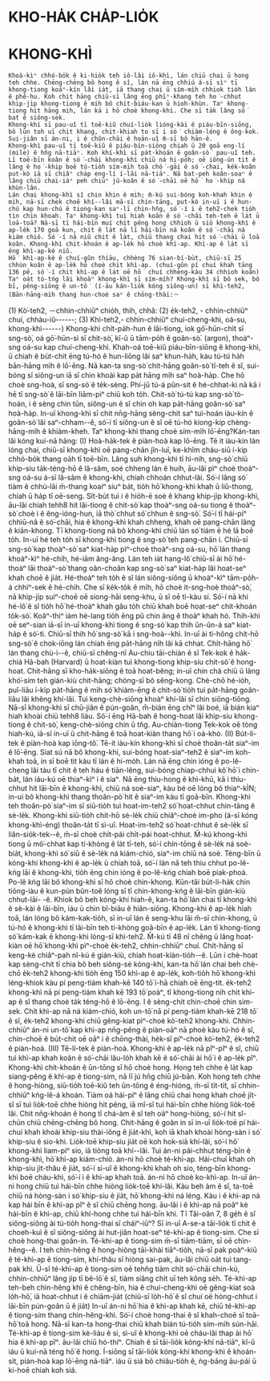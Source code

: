 # KHO-HA̍K CHA̍P-LIO̍K
# KHONG-KHÌ

    Khoà-kìⁿ chhó-bo̍k ê ki-hio̍k teh iô-lâi iô-khì, lán chiū chai ū hong teh chhe. Chēng-chēng bô hong ê sî, lán nā ēng chhiú á-sī sìⁿ tī khong-tiong koáⁿ-kín lâi ia̍t, iā thang chai ū sím-mi̍h chhiok tio̍h lán ê phê-hu. Koh chit hāng chiū-sī lâng ēng phīⁿ-khang teh ho͘-chhut khip-ji̍p khong-tiong ê mi̍h bô chi̍t-biáu-kan ū hioh-khùn. Taⁿ khong-tiong hit hāng mi̍h, lán kā i hō choè khong-khì. Che sī ta̍k lâng só͘ bat ê siông-sek.
    Khong-khì sī pau-uî tī toē-kiû chuí-lio̍k lióng-kài ê piáu-bīn-siōng, bô lūn toh uī chi̍t khang, chi̍t-khiah to sī i só͘ chiàm-léng ê ông-kok. Sui-jiân sī án-ni, i ê chûn-chāi ê hoān-uî m̄-sī bô hān-ê.
    Khong-khì pau-uî tī toē-kiû ê piáu-bīn-siōng chiah ū 20 goā eng-lí (mile) ê hn̄g nā-tiāⁿ. Koh khí-khì sī pa̍t-khoán ê goân-sò͘ pau-uî teh. Lī toē-bīn koân ê só͘-chāi khong-khì chiū ná hi-po̍h; oē iông-ún tit ê lâng ê ho͘-khip boē tú-tio̍h sím-mi̍h toā chó͘-gāi ê só͘-chai, ke̍k-koân put-kò iā sī chiâⁿ cha̍p eng-lí í-lāi nā-tiāⁿ. Nā bat-peh koân-soaⁿ ê lâng chiū chai-iáⁿ peh chiūⁿ jú-koân ê só͘-chāi oē hō͘ ho͘-khip ná khùn-lân.
    Lán chai khong-khì sî chin khin ê mi̍h; m̄-kú sui-bóng koh-khah khin ê mi̍h, nā-sī chek choē khí--lâi mā-sī chin-tāng, put-kò in-uī i ê hun-chú kap hun-chú ê tiong-kan saⁿ-lī chin-hn̄g, só͘-í i ê teh2-chek tio̍h tìn chin khoah. Taⁿ khong-khì tuì hiah koân ê só͘-châi teh-teh ê la̍t ū loā-toā? Nā-sī tī hái-bīn muí chi̍t pêng hong chhioh ū siū khong-khì ê ap-le̍k 170 goā kun, chit ê la̍t nā lī hái-bīn ná koân ê só͘-chāi ná kiám chió. Só͘-í nā niû chit ê la̍t, chiū thang chai hit só͘-chāi ū loā koân. Khong-khì chit-khoán ê ap-le̍k hō choè khì-ap. Khì-ap ê la̍t sī ēng khì-ap-kè niû.
    Hō͘ khì-ap-kè ê chuí-gûn thiāu, chhèng 76 sian-bí-bu̍t, chiū-sī 25 chhùn koân ê ap-le̍k hō choè chi̍t khì-ap. (chuí-gûn pí chuí khah tāng 136 pē, só͘-í chi̍t khì-ap ê la̍t oē hō͘ chuí chhèng-kàu 34 chhioh koân)
    Taⁿ oa̍t tò-tńg lâi khoàⁿ khong-khì sī sím-mi̍h? Khong-khì sī bô sek, bô bī, pêng-siōng ê un-tō͘ (í-āu kán-lio̍k kóng siông-un) sī khì-teh2, (Bān-hāng-mi̍h thang hun-choè saⁿ ê chōng-thài:－
(1) Kò͘-teh2, －chhin-chhiūⁿ chio̍h, thih, chhâ: (2) e̍k-teh2, - chhin-chhiūⁿ chuí, chhàu-iû------; (3) Khì-teh2,- chhin-chhiūⁿ chuí-cheng-khì, oá-su, khong-khì------) Khong-khì chi̍t-pa̍h-hun ê lāi-tiong, iok gō͘-hūn-chi̍t sī sng-sò͘, oá gō͘-hūn-sì sī chit-sò͘, kî-û ū tām-po̍h ê goân-sò͘. (argon), thoàⁿ-sng oá-su kap chuí-cheng-khì.
    Khah-oá toē-kiû piáu-bīn-siōng ê khong-khì, ū chiah ê bu̍t-chit ēng tú-hó ê hun-liōng lâi saⁿ khun-ha̍h, kàu tú-tú ha̍h bān-hāng mi̍h ê lō͘-ēng.
    Nā kan-ta sng-sò͘ chit-hāng goân-sò͘ tī-teh ê sî, sui-bóng sī siông-un iā sī chin khoài kap pa̍t hāng mi̍h saⁿ hoà-ha̍p. Che hō choè sng-hoà, sī sng-sò͘ ê te̍k-sèng. Phí-jū tú-á pûn-sit ê hé-chhat-ki nā kā i hē tī sng-sò͘ ê lāi-bīn liām-piⁿ chiū koh to̍h.
    Chit-sò͘ tú-tú kap sng-sò͘ tò-hoán, i ê sèng chin tūn, siông-un ê sî chin oh kap pa̍t-hāng goân-sò͘ saⁿ hoà-ha̍p. In-uī khong-khì sī chit nn̄g-hāng sèng-chit saⁿ tuì-hoán iàu-kín ê goân-sò͘ lâi saⁿ-chham--ê, só͘-í tī siông-un ê sî oē tú-hó kiong-kip chèng-hāng-mi̍h ê khiàm-kheh. Taⁿ khong-khì thang choè sím-mi̍h lō͘-ēng?Kán-tan lâi kóng kuí-nā hāng:
(I) Hoà-ha̍k-tek ê piàn-hoà kap lō-ēng. Tē it iàu-kín lán lóng chai, chiū-sī khong-khì oē pang-chān jîn-luī, ke-khîm cháu-siū í-kip chhó-bo̍k thang oa̍h tī toē-bīn. Lâng suh khong-khì tī hì-nih, sng-sò͘ chiū khip-siu ta̍k-téng-hō ê lâ-sâm, soé chheng lán ê huih, āu-lâi pìⁿ choè thoàⁿ-sng oá-su á-sī lâ-sâm ê khong-khì, chiah chhoán chhut-lâi. Só͘-í lâng só͘ tiàm ê chhù-lāi m̄-thang koaiⁿ siuⁿ ba̍t, tio̍h hō͘ khong-khì khah ū liû-thong, chiah ū ha̍p tī oē-seng.
     Si̍t-bu̍t tuì i ê hio̍h-ē soè ê khang khip-ji̍p khong-khì, āu-lâi chiah tehh8 hit lâi-tiong ê chit-sò͘ kap thoàⁿ-sng oá-su tiong ê thoàⁿ-sò͘ choè i ê êng-ióng-hun, iā thò͘ chhut só͘ chhun ê sng-sò͘. Só͘-í tī hái-piⁿ chhiū-nâ ê só͘-chāi, hia ê khong-khì khah chheng, khah oē pang-chān lâng ê kiān-khong.
     Tī khong-tiong nā bô khong-khì chiū lán só͘ tiám ē hé lā boē to̍h. In-uī hé teh to̍h sī khong-khì tiong ê sng-sò͘ teh pang-chān i. Chiū-sī sng-sò͘ kap thoàⁿ-sò͘ saⁿ kiat-ha̍p pìⁿ-choè thoàⁿ-sng oá-su, hō͘ lán thang khoàⁿ-kìⁿ hé-chi̍h, hé-iām âng-âng. Lán teh ia̍t hang-lô͘ chiū-sī ài hō͘ hé-thoàⁿ lāi thoàⁿ-sò͘ thang oân-choân kap sng-sò͘ saⁿ kiat-ha̍p lâi hoat-seⁿ khah choē ê jia̍t. Hé-thoàⁿ teh to̍h ê sî lán siông-siông ū khoàⁿ-kìⁿ tām-po̍h-á chhiⁿ-sek ê hé-chi̍h. Che sī ke̍k-to̍k ê mi̍h, hō choè it-sng-hoè thoàⁿ-sò͘, nā khip-ji̍p suiⁿ-choē oē siong-hāi seng-khu, ū sî oē tì-kàu sí. Só͘-í nā khí hé-lô͘ ê sî tio̍h hō͘ hé-thoàⁿ khah gâu to̍h chiū khah boē hoat-seⁿ chit-khoán to̍k-sò͘.
     Koâⁿ-thiⁿ iám hé-lang tio̍h ēng pû chin âng ê thoàⁿ khah hó. Thih-khì oē seⁿ-sian iā-sī in-uī khong-khì tiong ê sng-sò͘ kap thih ûn-ûn-á saⁿ kiat-ha̍p ê só͘-tì. Chiū-sī thih hō͘ sng-sò͘ kā i sng-hoà--khì. In-uī ài ti-hông chit-hō sng-sò͘ ê chok-iōng lán chiah ēng pa̍t-hāng ni̍h lâi kā chhat.
     Chi̍t-hāng hō͘ lán thang chù-ì--ê, chiū-sī chêng-nî Au-chiu tāi-chiàn ê sî Tek-kok ê ha̍k-chiá Hā-bah (Harvard) ū hoat-kiàn tuì khong-tiong khip-siu chit-sò͘ ê hong-hoat. Chit-hāng sī kho-ha̍k-siōng ê toā hoat-bêng; in-uī chin chá chiū ū lâng khó͘-sim teh gián-kiù chit-hāng; chóng-sī bô sêng-kong. Chè-chō hé-io̍h, puî-liāu í-ki̍p pa̍t-hāng ê mi̍h só͘ khiàm-ēng ê chit-sò͘ tio̍h tuì pa̍t-hāng goân-liāu lâi khêng khí-lâi. Tuì keng-chè-siōng khoàⁿ khí-lâi sī chin siōng-tiōng. Nā-sī khong-khì sī chū-jiân ê pún-goân, m̄-bián ēng chîⁿ lâi boé, iā bián kiaⁿ hiah khoài chiū tehh8 liáu. Só͘-í ēng Hā-bah ê hong-hoat lâi khip-siu khong-tiong ê chit-sò͘, keng-chè-siōng chin ū tn̂g. Au-chiàn-tiong Tek-kok oē tòng hiah-kú, iā-sī in-uī ū chit-hāng ê toā hoat-kiàn thang hō͘ i oá-khò.
(II) Bu̍t-lí-tek ê piàn-hoà kap iōng-tô͘. Tē-it iàu-kín khong-khì sī choè thoân-ta̍t siaⁿ-im ê lō͘-ēng. Siat sú nā bô khong-khì, sui-bóng hoat-siaⁿ-teh2 ê siaⁿ-im koh-khah toā, in sī boē tit kàu tī lán ê hi-mo̍h. Lán nā ēng chin ióng ê po-lê-cheng lâi tàu tī chit ê teh háu ê tiān-lêng, sui-bóng chiap-chhuì kô͘ hō͘ i chin-ba̍t, lán iáu-kú oē thiaⁿ-kìⁿ i ê siaⁿ. Nā ēng thiu-hong ê khì-khū, kā i thiu-chhut hit lāi-bīn ê khong-khì, chiū ná soè-siaⁿ, kàu bé oē lóng bô thiaⁿ-kÌN; in-ui bô khong-khì thang thoân-pò͘ hit ê siaⁿ-im kàu tī goā-bīn.
     Khong-khì teh thoân-pò͘ siaⁿ-im sī siū-tio̍h tuì hoat-im-teh2 só͘ hoat-chhut chin-tāng ê sè-le̍k. Khong-khì siū-tio̍h chit-hō sè-le̍k chiū chiâⁿ-choè im-pho (á-sī kóng khong-khì-éng) thoân-ta̍t tī sì-uî. Hoat-im-teh2 só͘ hoat-chhut ê sè-le̍k sī liân-sio̍k-tek--ê, m̄-sī choè chi̍t-pái chi̍t-pái hoat-chhut. M̄-kú khong-khì tiong ū mô͘-chhat kap tí-khòng ê la̍t tī-teh, só͘-í chín-tōng ê sè-le̍k ná soè-bia̍t, khong-khì só͘ siū ê sè-le̍k ná kiám-chió, siaⁿ-im chiū ná soè.
     Téng-bīn ū kóng-khí khong-khì ê ap-le̍k ū chiah toā, só͘-í lán nā teh thiu chhut po-lê-kńg lāi ê khong-khì, tio̍h ēng chin ióng ê po-lê-kńg chiah boē piak-phoà. Po-lê kńg lāi bô khong-khì sī hō choè chin-khong. Kūn-tāi bu̍t-lí-ha̍k chin tiōng-iàu ê kun-pún bûn-toê lóng sī tī chin-khong-kńg ê lāi-bīn gián-kiù chhut-lāi- -ê. Khiok bô beh kóng-khí hiah-ê, kan-ta hō͘ lán chai tī khong-khì ê sè-kài ê lāi-bīn, iáu ū chin bî-biāu ê hiān-siōng.
    Khong-khì ê ap-le̍k hiah toā, lán lóng bô kám-kak-tio̍h, sī in-uī lán ê seng-khu lāi m̄-sī chin-khong, ū tú-hó ê khong-khì tī lāi-bīn teh tí-khòng goā-bīn ê ap-le̍k.
     Lán tī khong-tiong só͘ kám-kak ê khong-khì lóng-sī khì-teh2. M̄-kú tī 48 nî chêng ū lâng hoat-kiàn oē hō͘ khong-khì pìⁿ-choè e̍k-teh2, chhin-chhiūⁿ chuí. Chit-hāng sī keng-kè chiâⁿ-pah nî-kú ê gián-kiù, chiah hoat-kiàn-tio̍h--ê. Lūn i chè-hoat kap sèng-chit tī chia bô beh siông-sè kóng-khí, kan-ta hō͘ lán chai beh chè-chō e̍k-teh2 khong-khì tio̍h ēng 150 khì-ap ê ap-le̍k, koh-tio̍h hō͘ khong-khì léng-khiok kàu pí peng-tiám khah-kē 140 tō͘ í-hā chiah oē ēng-tit. e̍k-teh2 khong-khì nā pí peng-tiám khah kē 193 tō͘ poàⁿ, tī khong-tiong ni̍h chit khì-ap ê sî thang choè ta̍k téng-hō ê lō-ēng. I ê sèng-chit chin-choē chin sim-sek. Chi̍t khì-ap nā ná kiám-chió, koh un-tō͘ nā pí peng-tiám khah-kē 218 tō͘ ê sî, e̍k-teh2 khong-khì chiū gêng-kiat pìⁿ-choè kò͘-teh2 khong-khì. Chhin-chhiūⁿ án-ni un-tō͘ kap khì-ap nn̄g-pêng ê piàn-oāⁿ nā phoè kàu tú-hó ê sî, chin-choē ê bu̍t-chit oē oāⁿ i ê chōng-thài, he̍k-sî píⁿ-choè kò͘-teh2, e̍k-teh2 ê piàn-hoà.
(III)  Tē-lí-tek ê piàn-hoà. Khong-khì ê ap-le̍k nā pîⁿ-pîⁿ ê sî, chiū tuì khì-ap khah koân ê só͘-chāi lâu-lo̍h khah kē ê só͘-chāi ài hō͘ i ê ap-le̍k pîⁿ. Khong-khì chit-khoán ê ūn-tōng sī hō choè hong. Hong teh chhe ê la̍t kap siang-pêng ê khì-ap ê tiong-sim, nā lī jú hn̄g chiū jú-bān. Koh hong teh chhe ê hong-hiòng, siū-tio̍h toē-kiû teh ūn-tōng ê éng-hióng, m̄-sī ti̍t-ti̍t, sī chhin-chhiūⁿ kńg-lê-á khoán.
        Tiàm oá hái-piⁿ ê lâng chiū chai hong khah choē ji̍t-sî sī tuì lio̍k-toē chhe hiòng hit pêng, iā mî-sî tuì hái-bīn chhe hiòng lio̍k-toē lâi. Chit nn̄g-khoán ê hong tī chá-àm ê sî teh oāⁿ hong-hiòng, só͘-í hit sî-chūn chiū chēng-chēng bô hong. Chit-hāng ê goân in sī in-uī lio̍k-toē pí hái-chuí khah khoài khip-siu thài-iông ê jia̍t-khì, koh iā khah khoài hòng-sàn i só͘ khip-siu ê sio-khì. Lio̍k-toē khip-siu jia̍t oē koh hok-siā khí-lâi, só͘-í hō͘ khong-khì liam-piⁿ sio, iā tiòng toā khí--lâi. Tuì án-ni pâi-chhut téng-bīn ê khong-khì, hō͘ khì-ap kiám-chió. án-ni hō choè té-khì-ap. Hái-chuí khah oh khip-siu ji̍t-thâu ê jia̍t, só͘-í sì-uî ê khong-khì khah oh sio, téng-bīn khong-khì boē cháu-khì, só͘-í i ê khì-ap khah toā. án-ni hō choè ko-khì-ap. In-uī án-ni hong chiū tuì hái-bīn chhe hiòng lio̍k-toē khí-lâi. Kàu beh àm ê sî, ta-toē chiū ná hòng-sàn i só͘ khip-siu ê jia̍t, hō͘ khong-khì ná léng. Kàu i ê khì-ap ná kap hái bīn ê khì-ap pîⁿ ê sî chiū chēng hong. āu-lâi i ê khì-ap nā poâⁿ kè hái-bīn ê khì-ap, chiū khí-hong chhe tuì hái-bīn khì.
       Tī Tâi-oân 7, 8 ge̍h ê sî siông-siông ài tú-tio̍h hong-thai sī cháiⁿ-iūⁿ? Sī in-uī A-se-a tāi-lio̍k tī chit ê choeh-kuì ê sî siông-siông ài hut-jiân hoat-seⁿ té-khì-ap ê tiong-sim. Che sī choè hong-thai goân-in. Té-khi-ap ê tiong-sim m̄-sī tiām-tiām, sī oē chìn-hêng--ê. I teh chìn-hêng ê hong-hiòng tāi-khài tiāⁿ-tio̍h, nā-sī pak poàⁿ-kiû ê té-khì-ap ê tiong-sim, khí-thâu sī hiòng sai-pak, āu-lâi chiū oa̍t tuì tang-pak khì. Ū-sî té-khì-ap ê tiong-sim oē tehn̂g tiàm chi̍t só͘-chāi chin-kú, chhin-chhiūⁿ lâng ji̍p tī bê-lō͘ ê sî, tiàm siâng chi̍t uī teh kông se̍h. Té-khì-ap teh-beh chìn-hêng khì ê chêng-bīn, hia ê chuí-cheng-khì oē gêng-kiat soà lo̍h-hō͘, iā hoat-chhut i ê chiām-jia̍t (chiū-sī lo̍h-hō͘ ê sî chuí oē hòng-chhut i lāi-bīn pún-goân ū ê jia̍t) In-uī án-ni hō͘ hia ê khì-ap khah kē, chiū té-khì-ap ê tiong-sim thang chìn-hêng-khì. Só͘-í choè hong-thai ê sî khah-choē sī toā-hō͘ toā hong. Nā-sī kan-ta hong-thai chiū khah bián tú-tio̍h sím-mi̍h sún-hāi. Té-khì-ap ê tiong-sim kè-liáu ê si, sì-uî ê khong-khì oē cháu-lâi thap ài hō͘ hia ê khì-ap pîⁿ. āu-lâi chiū hó-thiⁿ.
    Chiah ê sī tāi-lio̍k kóng-khí nā-tiāⁿ, kî-û iáu ū kuí-nā téng hō͘ ê hong.
    Í-siōng sī tāi-lio̍k kóng-khí khong-khì ê khoán-si̍t, piàn-hoà kap lō͘-ēng nā-tiāⁿ. iáu ū siá bô chiâu-tio̍h ê, ǹg-bāng āu-pái ū ki-hoē chiah koh siá.